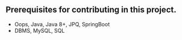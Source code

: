 ## Prerequisites for contributing in this project.
+ Oops, Java, Java 8+, JPQ, SpringBoot
+ DBMS, MySQL, SQL